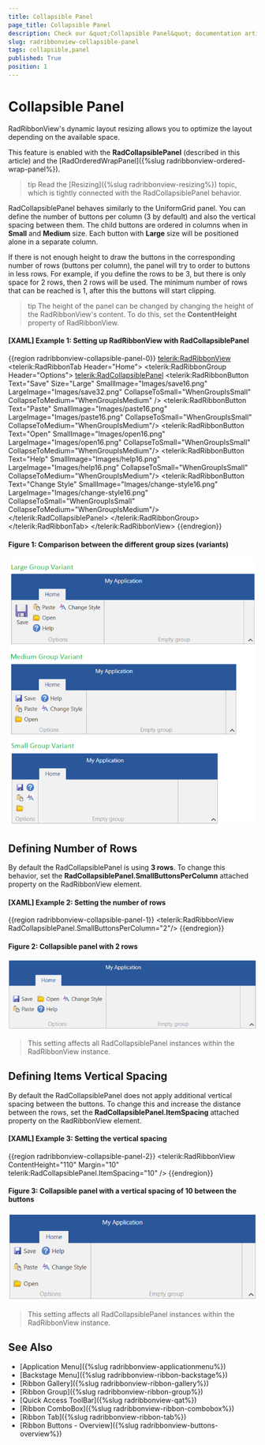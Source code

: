 ```yaml
---
title: Collapsible Panel
page_title: Collapsible Panel
description: Check our &quot;Collapsible Panel&quot; documentation article for the RadRibbonView {{ site.framework_name }} control.
slug: radribbonview-collapsible-panel
tags: collapsible,panel
published: True
position: 1
---
```


# Collapsible Panel

RadRibbonView's dynamic layout resizing allows you to optimize the layout depending on the available space. 

This feature is enabled with the __RadCollapsiblePanel__ (described in this article) and the [RadOrderedWrapPanel]({%slug radribbonview-ordered-wrap-panel%}).

>tip Read the [Resizing]({%slug radribbonview-resizing%}) topic, which is tightly connected with the RadCollapsiblePanel behavior.

RadCollapsiblePanel behaves similarly to the UniformGrid panel. You can define the number of buttons per column (3 by default) and also the vertical spacing between them. The child buttons are ordered in columns when in **Small** and **Medium** size. Each button with **Large** size will be positioned alone in a separate column. 

If there is not enough height to draw the buttons in the corresponding number of rows (buttons per column), the panel will try to order to buttons in less rows. For example, if you define the rows to be 3, but there is only space for 2 rows, then 2 rows will be used. The minimum number of rows that can be reached is 1, after this the buttons will start clipping.

>tip The height of the panel can be changed by changing the height of the RadRibbonView's content. To do this, set the __ContentHeight__ property of RadRibbonView.

#### __[XAML] Example 1: Setting up RadRibbonView with RadCollapsiblePanel__
{{region radribbonview-collapsible-panel-0}}
	<telerik:RadRibbonView>
		<telerik:RadRibbonTab Header="Home">
			<telerik:RadRibbonGroup Header="Options">
				<telerik:RadCollapsiblePanel>
					<telerik:RadRibbonButton Text="Save"
											 Size="Large"
											 SmallImage="Images/save16.png" 
											 LargeImage="Images/save32.png" 
											 CollapseToSmall="WhenGroupIsSmall" 
											 CollapseToMedium="WhenGroupIsMedium" />
					<telerik:RadRibbonButton Text="Paste"
											 SmallImage="Images/paste16.png" 
											 LargeImage="Images/paste16.png"
											 CollapseToSmall="WhenGroupIsSmall" 
											 CollapseToMedium="WhenGroupIsMedium"/>
					<telerik:RadRibbonButton Text="Open" 
											 SmallImage="Images/open16.png" 
											 LargeImage="Images/open16.png"
											 CollapseToSmall="WhenGroupIsSmall" 
											 CollapseToMedium="WhenGroupIsMedium"/>
					<telerik:RadRibbonButton Text="Help" 
											 SmallImage="Images/help16.png" 
											 LargeImage="Images/help16.png"
											 CollapseToSmall="WhenGroupIsSmall" 
											 CollapseToMedium="WhenGroupIsMedium"/>
					<telerik:RadRibbonButton Text="Change Style" 
											 SmallImage="Images/change-style16.png" 
											 LargeImage="Images/change-style16.png"
											 CollapseToSmall="WhenGroupIsSmall" 
											 CollapseToMedium="WhenGroupIsMedium"/>
				</telerik:RadCollapsiblePanel>
			</telerik:RadRibbonGroup>
			<!-- add other groups here -->
		</telerik:RadRibbonTab>
	</telerik:RadRibbonView>
{{endregion}}

#### Figure 1: Comparison between the different group sizes (variants)
![Comparison between the different group sizes (variants)](images/radribbonview-collapsible-panel-0.png)

## Defining Number of Rows

By default the RadCollapsiblePanel is using __3 rows__. To change this behavior, set the __RadCollapsiblePanel.SmallButtonsPerColumn__ attached property on the RadRibbonView element.

#### __[XAML] Example 2: Setting the number of rows__
{{region radribbonview-collapsible-panel-1}}
	<telerik:RadRibbonView RadCollapsiblePanel.SmallButtonsPerColumn="2"/>
{{endregion}}

#### Figure 2: Collapsible panel with 2 rows
![Collapsible panel with 2 rows](images/radribbonview-collapsible-panel-1.png)

> This setting affects all RadCollapsiblePanel instances within the RadRibbonView instance.

## Defining Items Vertical Spacing

By default the RadCollapsiblePanel does not apply additional vertical spacing between the buttons. To change this and increase the distance between the rows, set the __RadCollapsiblePanel.ItemSpacing__ attached property on the RadRibbonView element.

#### __[XAML] Example 3: Setting the vertical spacing__
{{region radribbonview-collapsible-panel-2}}
	<telerik:RadRibbonView ContentHeight="110" Margin="10" telerik:RadCollapsiblePanel.ItemSpacing="10" />
{{endregion}}

#### Figure 3: Collapsible panel with a vertical spacing of 10 between the buttons
![](images/radribbonview-collapsible-panel-2.png)

> This setting affects all RadCollapsiblePanel instances within the RadRibbonView instance.

## See Also
 * [Application Menu]({%slug radribbonview-applicationmenu%})
 * [Backstage Menu]({%slug radribbonview-ribbon-backstage%})
 * [Ribbon Gallery]({%slug radribbonview-ribbon-gallery%})
 * [Ribbon Group]({%slug radribbonview-ribbon-group%})
 * [Quick Access ToolBar]({%slug radribbonview-qat%})
 * [Ribbon ComboBox]({%slug radribbonview-ribbon-combobox%})
 * [Ribbon Tab]({%slug radribbonview-ribbon-tab%})
 * [Ribbon Buttons - Overview]({%slug radribbonview-buttons-overview%})
